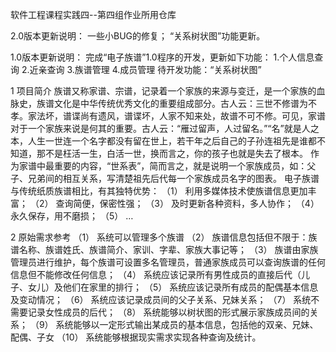 软件工程课程实践四--第四组作业所用仓库

2.0版本更新说明：
一些小BUG的修复；
“关系树状图”功能更新。

1.0版本更新说明：
完成“电子族谱”1.0程序的开发，更新如下功能：
1.个人信息查询
2.近亲查询
3.族谱管理
4.成员管理
待开发功能：“关系树状图”

1	项目简介
族谱又称家谱、宗谱，记录着一个家族的来源与变迁，是一个家族的血脉史，族谱文化是中华传统优秀文化的重要组成部分。古人云：三世不修谱为不孝。家法坏，谱谍尚有遗风，谱谍坏，人家不知来处，故谱不可不修。可见，家谱对于一个家族来说是何其的重要。古人云：“雁过留声，人过留名。”“名”就是人之本，人生一世连一个名字都没有留在世上，若干年之后自己的子孙连祖先是谁都不知道，那不是枉活一生，白活一世，换而言之，你的孩子也就是失去了根本。
作为家谱中最重要的内容，“世系表”，简而言之，就是说明一个家族成员，如：父子、兄弟间的相互关系，写清楚祖先后代每一个家族成员名字的图表。
电子族谱与传统纸质族谱相比，有其独特优势：
（1）	利用多媒体技术使族谱信息更加丰富；
（2）	查询简便，保密性强；
（3）	及时更新各种资料，多人协作；
（4）	永久保存，用不磨损；
（5）	…

2	原始需求参考
（1）	系统可以管理多个族谱
（2）	族谱信息包括但不限于：族谱名称、族谱姓氏、族谱简介、家训、字辈、家族大事记等；
（3）	族谱由家族管理员进行维护，每个族谱可设置多名管理员，普通家族成员可以查询族谱的任何信息但不能修改任何信息；
（4）	系统应该记录所有男性成员的直接后代（儿子、女儿）及他们在家里的排行；
（5）	系统应该记录所有成员的配偶基本信息及变动情况；
（6）	系统应该记录成员间的父子关系、兄妹关系；
（7）	系统不需要记录女性成员的后代；
（8）	系统能够以树状图的形式展示家族成员间的关系；
（9）	系统能够以一定形式输出某成员的基本信息，包括他的双亲、兄妹、配偶、子女
（10）	系统能够根据现实需求实现各种查询及统计。
